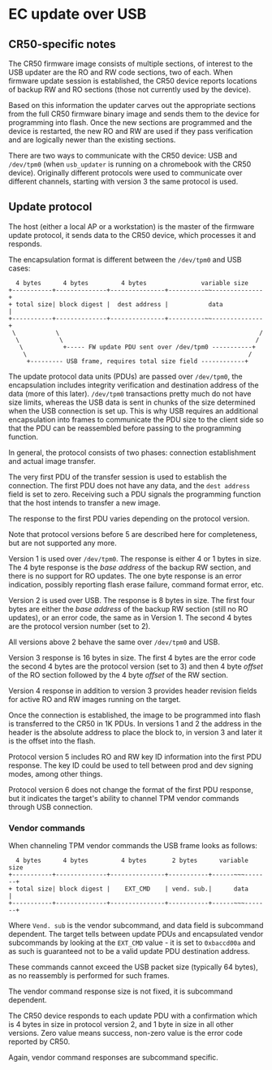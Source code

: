 EC update over USB
==================

CR50-specific notes
-------------------

The CR50 firmware image consists of multiple sections, of interest to the
USB updater are the RO and RW code sections, two of each. When firmware update
session is established, the CR50 device reports locations of backup RW and RO
sections (those not currently used by the device).

Based on this information the updater carves out the appropriate sections from
the full CR50 firmware binary image and sends them to the device for
programming into flash. Once the new sections are programmed and the device
is restarted, the new RO and RW are used if they pass verification and are
logically newer than the existing sections.

There are two ways to communicate with the CR50 device: USB and `/dev/tpm0`
(when `usb_updater` is running on a chromebook with the CR50 device). Originally
different protocols were used to communicate over different channels,
starting with version 3 the same protocol is used.

Update protocol
---------------

The host (either a local AP or a workstation) is the master of the firmware
update protocol, it sends data to the CR50 device, which processes it and
responds.

The encapsulation format is different between the `/dev/tpm0` and USB cases:

      4 bytes      4 bytes         4 bytes               variable size
    +-----------+--------------+---------------+----------~~--------------+
    + total size| block digest |  dest address |           data           |
    +-----------+--------------+---------------+----------~~--------------+
     \           \                                                       /
      \           \                                                     /
       \           +----- FW update PDU sent over /dev/tpm0 -----------+
        \                                                             /
         +--------- USB frame, requires total size field ------------+

The update protocol data units (PDUs) are passed over `/dev/tpm0`, the
encapsulation includes integrity verification and destination address of
the data (more of this later). `/dev/tpm0` transactions pretty much do not
have size limits, whereas the USB data is sent in chunks of the size
determined when the USB connection is set up. This is why USB requires an
additional encapsulation into frames to communicate the PDU size to the
client side so that the PDU can be reassembled before passing to the
programming function.

In general, the protocol consists of two phases: connection establishment
and actual image transfer.

The very first PDU of the transfer session is used to establish the
connection. The first PDU does not have any data, and the `dest address`
field is set to zero. Receiving such a PDU signals the programming function
that the host intends to transfer a new image.

The response to the first PDU varies depending on the protocol version.

Note that protocol versions before 5 are described here for completeness,
but are not supported any more.

Version 1 is used over `/dev/tpm0`. The response is either 4 or 1 bytes in
size. The 4 byte response is the *base address* of the backup RW section,
and there is no support for RO updates. The one byte response is an error
indication, possibly reporting flash erase failure, command format error, etc.

Version 2 is used over USB. The response is 8 bytes in size. The first four
bytes are either the *base address* of the backup RW section (still no RO
updates), or an error code, the same as in Version 1. The second 4 bytes
are the protocol version number (set to 2).

All versions above 2 behave the same over `/dev/tpm0` and USB.

Version 3 response is 16 bytes in size. The first 4 bytes are the error code
the second 4 bytes are the protocol version (set to 3) and then 4 byte
*offset* of the RO section followed by the 4 byte *offset* of the RW section.

Version 4 response in addition to version 3 provides header revision fields
for active RO and RW images running on the target.

Once the connection is established, the image to be programmed into flash
is transferred to the CR50 in 1K PDUs. In versions 1 and 2 the address in
the header is the absolute address to place the block to, in version 3 and
later it is the offset into the flash.

Protocol version 5 includes RO and RW key ID information into the first PDU
response. The key ID could be used to tell between prod and dev signing
modes, among other things.

Protocol version 6 does not change the format of the first PDU response,
but it indicates the target's ability to channel TPM vendor commands
through USB connection.

### Vendor commands

When channeling TPM vendor commands the USB frame looks as follows:

      4 bytes      4 bytes         4 bytes       2 bytes      variable size
    +-----------+--------------+---------------+-----------+------~~~-------+
    + total size| block digest |    EXT_CMD    | vend. sub.|      data      |
    +-----------+--------------+---------------+-----------+------~~~-------+

Where `Vend. sub` is the vendor subcommand, and data field is subcommand
dependent. The target tells between update PDUs and encapsulated vendor
subcommands by looking at the `EXT_CMD` value - it is set to `0xbaccd00a` and
as such is guaranteed not to be a valid update PDU destination address.

These commands cannot exceed the USB packet size (typically 64 bytes), as
no reassembly is performed for such frames.

The vendor command response size is not fixed, it is subcommand dependent.

The CR50 device responds to each update PDU with a confirmation which is 4
bytes in size in protocol version 2, and 1 byte in size in all other
versions. Zero value means success, non-zero value is the error code
reported by CR50.

Again, vendor command responses are subcommand specific.
